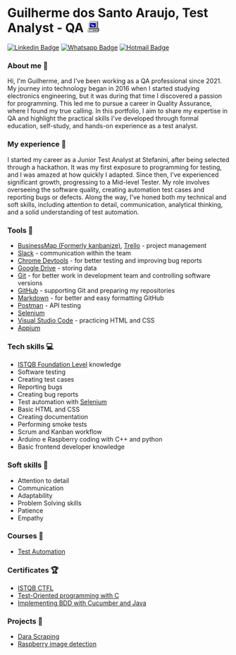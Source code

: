 # Guilherme dos Santo Araujo, Test Analyst - QA <img src="https://github.com/TheDudeThatCode/TheDudeThatCode/blob/master/Assets/PC.gif" width="30px">

[![Linkedin Badge](https://img.shields.io/badge/-Linkedin-6633cc?style=flat-square&logo=Linkedin&logoColor=white&color=black&link=https://www.linkedin.com/in/guilherme-dos-santos-araujo-1ab66117b/)](https://www.linkedin.com/in/guilherme-dos-santos-araujo-1ab66117b/)
[![Whatsapp Badge](https://img.shields.io/badge/-WhatsApp-6633cc?style=flat-square&logo=Whatsapp&logoColor=white&color=black&link=https://whats.link/guigudf)](https://whats.link/guigudf)
[![Hotmail Badge](https://img.shields.io/badge/-Gmail-c14438?style=flat-square&logo=Gmail&logoColor=white&color=black&link=mailto:guigudf@hotmail.com)](mailto:guigudf@hotmail.com)

### About me :wave:
Hi, I'm Guilherme, and I've been working as a QA professional since 2021. My journey into technology began in 2016 when I started studying electronics engineering, but it was during that time I discovered a passion for programming. This led me to pursue a career in Quality Assurance, where I found my true calling. In this portfolio, I aim to share my expertise in QA and highlight the practical skills I've developed through formal education, self-study, and hands-on experience as a test analyst.

### My experience :office:
I started my career as a Junior Test Analyst at Stefanini, after being selected through a hackathon. It was my first exposure to programming for testing, and I was amazed at how quickly I adapted. Since then, I’ve experienced significant growth, progressing to a Mid-level Tester. My role involves overseeing the software quality, creating automation test cases and reporting bugs or defects. Along the way, I've honed both my technical and soft skills, including attention to detail, communication, analytical thinking, and a solid understanding of test automation.


### Tools :wrench:
* [BusinessMap (Formerly kanbanize)](https://www.businessmap.io/), [Trello](https://trello.com/pl/tour) - project management
* [Slack](https://slack.com/) - communication within the team
* [Chrome Devtools](https://developer.chrome.com/docs/devtools/) - for better testing and improving bug reports
* [Google Drive](https://www.google.com/intl/pl_pl/drive/) - storing data
* [Git](https://git-scm.com/) - for better work in development team and controlling software versions
* [GitHub](https://github.com/) - supporting Git and preparing my repositories
* [Markdown](https://docs.github.com/en/get-started/writing-on-github/getting-started-with-writing-and-formatting-on-github/basic-writing-and-formatting-syntax) - for better and easy formatting GitHub
* [Postman](https://www.postman.com/) - API testing
* [Selenium](https://www.selenium.dev/)
* [Visual Studio Code](https://code.visualstudio.com/) - practicing HTML and CSS
* [Appium](https://www.appium.io/)

### Tech skills :computer:
* [ISTQB Foundation Level](https://www.istqb.org/certifications/certified-tester-foundation-level) knowledge
* Software testing
* Creating test cases
* Reporting bugs
* Creating bug reports
* Test automation with [Selenium](https://www.selenium.dev/)
* Basic HTML and CSS
* Creating documentation
* Performing smoke tests
* Scrum and Kanban workflow
* Arduino e Raspberry coding with C++ and python
* Basic frontend developer knowledge


### Soft skills :file_folder:
* Attention to detail
* Communication
* Adaptability
* Problem Solving skills
* Patience
* Empathy

### Courses :notebook:
* [Test Automation](https://workover.com.br/cursos/113/automacao-de-testes)


### Certificates :trophy:
* [ISTQB CTFL](https://www.istqb.org/certifications/certified-tester-foundation-level)
* [Test-Oriented programming with C](WIP)
* [Implementing BDD with Cucumber and Java](https://drive.google.com/file/d/10oHOim2IGZ6Tp-T4lNq3424StOrlfQjp/view?usp=sharing)

### Projects :microscope:
* [Dara Scraping](https://github.com/fga-eps-mds/2021.2-INDICAA/tree/main)
* [Raspberry image detection](https://github.com/guigudf/Rasp_sonolencia)


